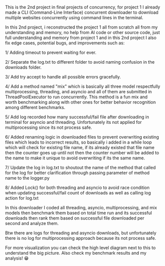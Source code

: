 This is the 2nd project in final projects of concurrency, for project 1 I already made a CLI (Command-Line Interface) concurrent downloader to download multiple websites concurrently using command lines in the terminal.

In this 2nd project, i reconstructed the project 1 all from scratch all from my understanding and memory, no help from AI code or other source code, just full understanding and memory from project 1 and in this 2nd project I also fix edge cases, potential bugs, and improvements such as:

1/ Adding timeout to prevent waiting for ever.

2/ Separate the log.txt to different folder to avoid naming confusion in the downloads folder.

3/ Add try accept to handle all possible errors gracefully.

4/ Add a method named "mix" which is basically all three model respectfully multiprocessing, threading, and asyncio and all of them are submitted in ThreadPoolExecutor to run concurrently. This method is a fun mix and worth benchmarking along with other ones for better behavior recognition among different benchmarks.

5/ Add log recorded how many successful/fail file after downloading in terminal for asyncio and threading. Unfortunately its not applied for multiprocessing since its not process safe.

6/ Added renaming logic in downloaded files to prevent overwriting existing files which leads to incorrect results, so basically i added in a while loop which will check for existing file name, if its already existed that file name then the counter goes up until not then the counter number will be added to the name to make it unique to avoid overwriting if its the same name.

7/ Update the log in log.txt to shoutout the name of the method that called for the log for better clarification through passing parameter of method name to the logger.py

8/ Added Lock() for both threading and asyncio to avoid race condition when updating successful/fail count of downloads as well as calling log action for log.txt

In this downloader I coded all threading, asyncio, multiprocessing, and mix models then benchmark them based on total time run and its successful downloads then rank them based on successful file downloaded per second and analyze them.

Btw there are logs for threading and asyncio downloads, but unfortunately there is no log for multiprocessing approach because its not process safe.

For more visualization you can check the high level diagram next to this to understand the big picture. Also check my benchmark results and my analysis! 😁
